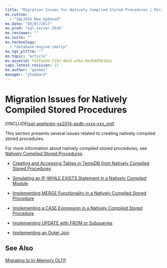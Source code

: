 ```yaml
---
title: "Migration Issues for Natively Compiled Stored Procedures | Microsoft Docs"
ms.custom: 
  - "SQL2016_New_Updated"
ms.date: "03/07/2017"
ms.prod: "sql-server-2016"
ms.reviewer: ""
ms.suite: ""
ms.technology: 
  - "database-engine-imoltp"
ms.tgt_pltfrm: ""
ms.topic: "article"
ms.assetid: f43faad4-2182-4b43-a76a-0e3b405816d1
caps.latest.revision: 12
ms.author: "genemi"
manager: "jhubbard"
---
```

# Migration Issues for Natively Compiled Stored Procedures
[!INCLUDE[tsql-appliesto-ss2014-asdb-xxxx-xxx_md](../../a9retired/includes/tsql-appliesto-ss2014-asdb-xxxx-xxx-md.md)]

  This section presents several issues related to creating natively compiled stored procedures.  
  
 For more information about natively compiled stored procedures, see [Natively Compiled Stored Procedures](../../relational-databases/in-memory-oltp/natively-compiled-stored-procedures.md).  
  
-   [Creating and Accessing Tables in TempDB from Natively Compiled Stored Procedures](../../relational-databases/in-memory-oltp/create-and-access-tables-in-tempdb-from-stored-procedures.md)  
  
-   [Simulating an IF-WHILE EXISTS Statement in a Natively Compiled Module](../../relational-databases/in-memory-oltp/simulating-an-if-while-exists-statement-in-a-natively-compiled-module.md)  
  
-   [Implementing MERGE Functionality in a Natively Compiled Stored Procedure](../../relational-databases/in-memory-oltp/implementing-merge-functionality-in-a-natively-compiled-stored-procedure.md)  
  
-   [Implementing a CASE Expression in a Natively Compiled Stored Procedure](../../relational-databases/in-memory-oltp/implementing-a-case-expression-in-a-natively-compiled-stored-procedure.md)  
  
-   [Implementing UPDATE with FROM or Subqueries](../../relational-databases/in-memory-oltp/implementing-update-with-from-or-subqueries.md)  
  
-   [Implementing an Outer Join](../../relational-databases/in-memory-oltp/implementing-an-outer-join.md)  
  
## See Also  
 [Migrating to In-Memory OLTP](../../relational-databases/in-memory-oltp/migrating-to-in-memory-oltp.md)  
  
  